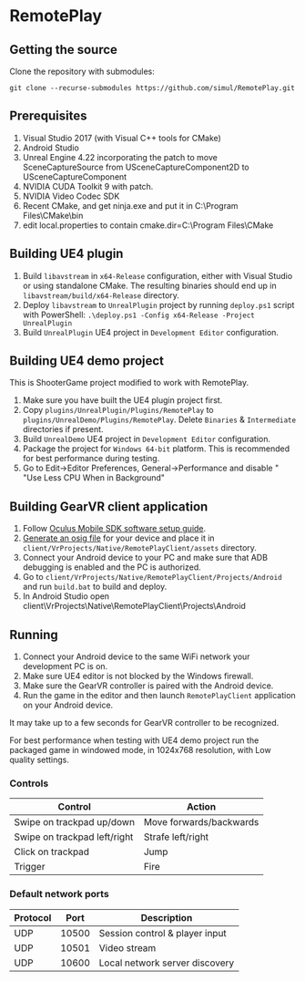 # RemotePlay

## Getting the source

Clone the repository with submodules:

    git clone --recurse-submodules https://github.com/simul/RemotePlay.git

## Prerequisites

1. Visual Studio 2017 (with Visual C++ tools for CMake)
2. Android Studio
3. Unreal Engine 4.22 incorporating the patch to move SceneCaptureSource from USceneCaptureComponent2D to USceneCaptureComponent
4. NVIDIA CUDA Toolkit 9 with patch.
5. NVIDIA Video Codec SDK
6. Recent CMake, and get ninja.exe and put it in C:\Program Files\CMake\bin
7. edit local.properties to contain cmake.dir=C\:\\Program Files\\CMake
	
## Building UE4 plugin

1. Build `libavstream` in `x64-Release` configuration, either with Visual Studio or using standalone CMake. The resulting binaries should end up in `libavstream/build/x64-Release` directory.
2. Deploy `libavstream` to `UnrealPlugin` project by running `deploy.ps1` script with PowerShell:
`.\deploy.ps1 -Config x64-Release -Project UnrealPlugin`
3. Build `UnrealPlugin` UE4 project in `Development Editor` configuration.

## Building UE4 demo project

This is ShooterGame project modified to work with RemotePlay.

1. Make sure you have built the UE4 plugin project first.
2. Copy `plugins/UnrealPlugin/Plugins/RemotePlay` to `plugins/UnrealDemo/Plugins/RemotePlay`. Delete `Binaries` & `Intermediate` directories if present.
3. Build `UnrealDemo` UE4 project in `Development Editor` configuration.
4. Package the project for `Windows 64-bit` platform. This is recommended for best performance during testing.
5. Go to Edit->Editor Preferences, General->Performance and disable " "Use Less CPU When in Background"

## Building GearVR client application

1. Follow [Oculus Mobile SDK software setup guide](https://developer.oculus.com/documentation/mobilesdk/latest/concepts/mobile-studio-setup-android/).
2. [Generate an osig file](https://dashboard.oculus.com/tools/osig-generator/) for your device and place it in `client/VrProjects/Native/RemotePlayClient/assets` directory.
3. Connect your Android device to your PC and make sure that ADB debugging is enabled and the PC is authorized.
4. Go to `client/VrProjects/Native/RemotePlayClient/Projects/Android` and run `build.bat` to build and deploy.
5. In Android Studio open  client\VrProjects\Native\RemotePlayClient\Projects\Android

## Running

1. Connect your Android device to the same WiFi network your development PC is on.
2. Make sure UE4 editor is not blocked by the Windows firewall.
3. Make sure the GearVR controller is paired with the Android device.
4. Run the game in the editor and then launch `RemotePlayClient` application on your Android device.

It may take up to a few seconds for GearVR controller to be recognized.

For best performance when testing with UE4 demo project run the packaged game in windowed mode, in 1024x768 resolution, with Low quality settings.

### Controls

| Control | Action |
|--|--|
| Swipe on trackpad up/down | Move forwards/backwards |
| Swipe on trackpad left/right | Strafe left/right |
| Click on trackpad | Jump |
| Trigger | Fire |

### Default network ports

| Protocol | Port  | Description |
| ---------|-------|-------------|
| UDP      | 10500 | Session control & player input
| UDP      | 10501 | Video stream
| UDP      | 10600 | Local network server discovery
